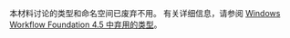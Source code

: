 本材料讨论的类型和命名空间已废弃不用。 有关详细信息，请参阅 [Windows Workflow Foundation 4.5 中弃用的类型](http://aka.ms/wfdeprecatedtypes)。
